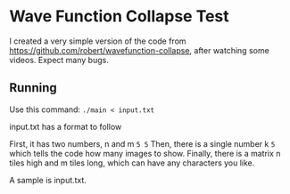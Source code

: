 # Wave Function Collapse Test

I created a very simple version of the code from https://github.com/robert/wavefunction-collapse, after watching some videos.
Expect many bugs.

## Running

Use this command:
`./main < input.txt`

input.txt has a format to follow

First, it has two numbers, n and m
`5 5`
Then, there is a single number k
`5`
which tells the code how many images to show. 
Finally, there is a matrix n tiles high and m tiles long, which can have any characters you like.

A sample is input.txt.
